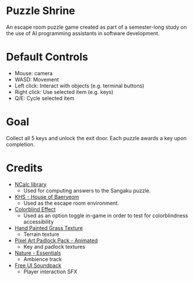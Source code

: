 # Puzzle Shrine
An escape room puzzle game created as part of a semester-long study on the use of AI programming assistants in software development.
# Default Controls
- Mouse: camera
- WASD: Movement
- Left click: Interact with objects (e.g. terminal buttons)
- Right click: Use selected item (e.g. keys)
-  Q/E: Cycle selected item
# Goal
Collect all 5 keys and unlock the exit door. Each puzzle awards a key upon completion.
# Credits
- [NCalc library](https://github.com/ncalc/ncalc)
	- Used for computing answers to the Sangaku puzzle.
- [KHS - House of Baeryeom](https://assetstore.unity.com/packages/3d/props/khs-house-of-baeryeom-273210)
	- Used as the escape room environment.
- [Colorblind Effect](https://assetstore.unity.com/packages/vfx/shaders/fullscreen-camera-effects/colorblind-effect-76360)
	- Used as an option toggle in-game in order to test for colorblindness accessibility
- [Hand Painted Grass Texture](https://assetstore.unity.com/packages/2d/textures-materials/floors/hand-painted-grass-texture-78552)
	- Terrain texture
- [Pixel Art Padlock Pack - Animated](https://assetstore.unity.com/packages/2d/environments/pixel-art-padlock-pack-animated-271550)
	- Key and padlock textures
- [Nature - Essentials](https://assetstore.unity.com/packages/p/nature-essentials-208227)
	- Ambience track
- [Free UI Soundpack](https://assetstore.unity.com/packages/audio/sound-fx/free-ui-soundpack-239372)
	- Player interaction SFX
